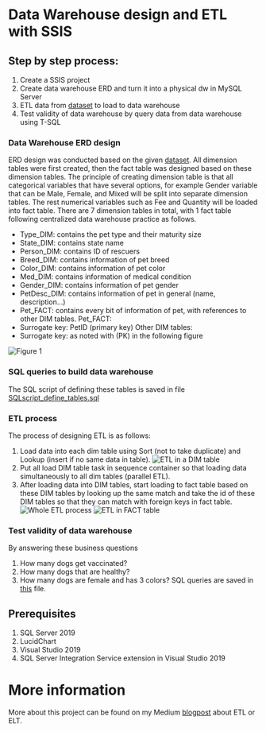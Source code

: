 # Data Warehouse design and ETL with SSIS

## Step by step process:
1. Create a SSIS project
2. Create data warehouse ERD and turn it into a physical dw in MySQL Server
3. ETL data from [dataset](https://drive.google.com/file/d/1_RFWaLL_X8ylbKYRGlbD5Z_gdsEirov4/view?usp=sharing) to load to data warehouse
4. Test validity of data warehouse by query data from data warehouse using T-SQL

### Data Warehouse ERD design
ERD design was conducted based on the given [dataset](https://drive.google.com/file/d/1_RFWaLL_X8ylbKYRGlbD5Z_gdsEirov4/view?usp=sharing).
All dimension tables were first created, then the fact table was designed based on these dimension tables.
The principle of creating dimension table is that all categorical variables that have several options, for example
Gender variable that can be Male, Female, and Mixed will be split into separate dimension tables. The rest
numerical variables such as Fee and Quantity will be loaded into fact table.
There are 7 dimension tables in total, with 1 fact table following centralized data warehouse practice as
follows.
- Type_DIM: contains the pet type and their maturity size
- State_DIM: contains state name
- Person_DIM: contains ID of rescuers
- Breed_DIM: contains information of pet breed
- Color_DIM: contains information of pet color
- Med_DIM: contains information of medical condition
- Gender_DIM: contains information of pet gender
- PetDesc_DIM: contains information of pet in general (name, description...)
- Pet_FACT: contains every bit of information of pet, with references to other DIM tables.
Pet_FACT:
- Surrogate key: PetID (primary key)
Other DIM tables:
- Surrogate key: as noted with (PK) in the following figure

![Figure 1](/DataWarehouseERD.PNG)

### SQL queries to build data warehouse
The SQL script of defining these tables is saved in file [SQLscript_define_tables.sql](/SQLscript_define_tables.sql)

### ETL process
The process of designing ETL is as follows:
1. Load data into each dim table using Sort (not to take duplicate) and Lookup (insert if no same data
in table).
![ETL in a DIM table](/ETL1.PNG)
2. Put all load DIM table task in sequence container so that loading data simultaneously to all dim
tables (parallel ETL).
3. After loading data into DIM tables, start loading to fact table based on these DIM tables by looking
up the same match and take the id of these DIM tables so that they can match with foreign keys in
fact table.
![Whole ETL process](/ETL2.PNG)
![ETL in FACT table](/ETL3.PNG)

### Test validity of data warehouse
By answering these business questions
1. How many dogs get vaccinated?
2. How many dogs that are healthy?
3. How many dogs are female and has 3 colors?
SQL queries are saved in [this](/SQLscript_BusinessQueries.sql) file.

## Prerequisites
1. SQL Server 2019 
2. LucidChart
3. Visual Studio 2019
4. SQL Server Integration Service extension in Visual Studio 2019

# More information
More about this project can be found on my Medium [blogpost](https://hangmortimer.medium.com/data-warehouse-part-3-etl-or-elt-a-bit-of-practice-as-well-8a7b206867fd) about ETL or ELT.
